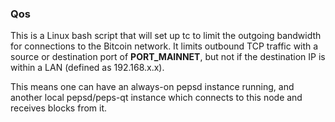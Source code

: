 ### Qos ###

This is a Linux bash script that will set up tc to limit the outgoing bandwidth for connections to the Bitcoin network. It limits outbound TCP traffic with a source or destination port of __PORT_MAINNET__, but not if the destination IP is within a LAN (defined as 192.168.x.x).

This means one can have an always-on pepsd instance running, and another local pepsd/peps-qt instance which connects to this node and receives blocks from it.
